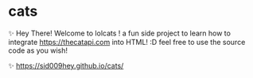 # cats
✨ Hey There! Welcome to lolcats ! a fun side project to learn how to integrate https://thecatapi.com into HTML! :D feel free to use the source code as you wish! 

✨ https://sid009hey.github.io/cats/
